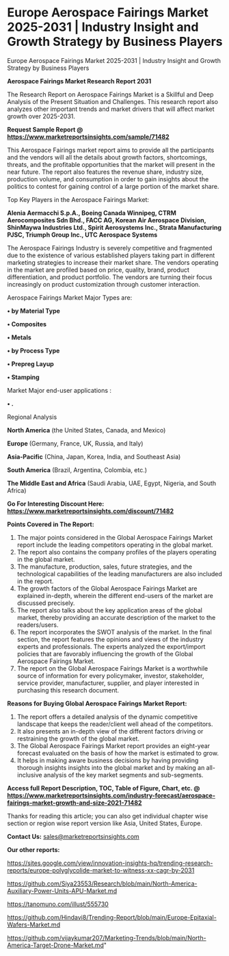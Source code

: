 # Europe Aerospace Fairings Market 2025-2031 | Industry Insight and Growth Strategy by Business Players
Europe Aerospace Fairings Market 2025-2031 | Industry Insight and Growth Strategy by Business Players

<strong>Aerospace Fairings Market Research Report 2031</strong>

The Research Report on Aerospace Fairings Market is a Skillful and Deep Analysis of the Present Situation and Challenges. This research report also analyzes other important trends and market drivers that will affect market growth over 2025-2031.

<strong>Request Sample Report @ <a href=https://www.marketreportsinsights.com/sample/71482>https://www.marketreportsinsights.com/sample/71482</a></strong>

This Aerospace Fairings market report aims to provide all the participants and the vendors will all the details about growth factors, shortcomings, threats, and the profitable opportunities that the market will present in the near future. The report also features the revenue share, industry size, production volume, and consumption in order to gain insights about the politics to contest for gaining control of a large portion of the market share.

Top Key Players in the Aerospace Fairings Market:

<strong>Alenia Aermacchi S.p.A., Boeing Canada Winnipeg, CTRM Aerocomposites Sdn Bhd., FACC AG, Korean Air Aerospace Division, ShinMaywa Industries Ltd., Spirit Aerosystems Inc., Strata Manufacturing PJSC, Triumph Group Inc., UTC Aerospace Systems</strong>

The Aerospace Fairings Industry is severely competitive and fragmented due to the existence of various established players taking part in different marketing strategies to increase their market share. The vendors operating in the market are profiled based on price, quality, brand, product differentiation, and product portfolio. The vendors are turning their focus increasingly on product customization through customer interaction.

Aerospace Fairings Market Major Types are:

<strong>• by Material Type

• Composites

• Metals

• by Process Type

• Prepreg Layup

• Stamping</strong>

Market Major end-user applications :

<strong>• .</strong>

Regional Analysis

</u><strong><b>North America</b></strong> (the United States, Canada, and Mexico)

<strong><b>Europe </b></strong>(Germany, France, UK, Russia, and Italy)

<strong><b>Asia-Pacific</b></strong> (China, Japan, Korea, India, and Southeast Asia)

<strong><b>South America</b></strong> (Brazil, Argentina, Colombia, etc.)

<strong><b>The Middle East and Africa</b></strong> (Saudi Arabia, UAE, Egypt, Nigeria, and South Africa)

<strong>Go For Interesting Discount Here: <a href=https://www.marketreportsinsights.com/discount/71482>https://www.marketreportsinsights.com/discount/71482</a></strong>

<strong>Points Covered in The Report:</strong>
<ol>
  <li>The major points considered in the Global Aerospace Fairings Market report include the leading competitors operating in the global market.</li>
  <li>The report also contains the company profiles of the players operating in the global market.</li>
  <li>The manufacture, production, sales, future strategies, and the technological capabilities of the leading manufacturers are also included in the report.</li>
  <li>The growth factors of the Global Aerospace Fairings Market are explained in-depth, wherein the different end-users of the market are discussed precisely.</li>
  <li>The report also talks about the key application areas of the global market, thereby providing an accurate description of the market to the readers/users.</li>
  <li>The report incorporates the SWOT analysis of the market. In the final section, the report features the opinions and views of the industry experts and professionals. The experts analyzed the export/import policies that are favorably influencing the growth of the Global Aerospace Fairings Market.</li>
  <li>The report on the Global Aerospace Fairings Market is a worthwhile source of information for every policymaker, investor, stakeholder, service provider, manufacturer, supplier, and player interested in purchasing this research document.</li>
</ol>
<strong>Reasons for Buying Global Aerospace Fairings Market Report:</strong>

<ol>
  <li>The report offers a detailed analysis of the dynamic competitive landscape that keeps the reader/client well ahead of the competitors.</li>
  <li>It also presents an in-depth view of the different factors driving or restraining the growth of the global market.</li>
  <li>The Global Aerospace Fairings Market report provides an eight-year forecast evaluated on the basis of how the market is estimated to grow.</li>
  <li>It helps in making aware business decisions by having providing thorough insights insights into the global market and by making an all-inclusive analysis of the key market segments and sub-segments.</li>
</ol>
<strong>Access full Report Description, TOC, Table of Figure, Chart, etc. @ <a href=https://www.marketreportsinsights.com/industry-forecast/aerospace-fairings-market-growth-and-size-2021-71482>https://www.marketreportsinsights.com/industry-forecast/aerospace-fairings-market-growth-and-size-2021-71482</a></strong>


Thanks for reading this article; you can also get individual chapter wise section or region wise report version like Asia, United States, Europe.

<strong>Contact Us:</strong>
sales@marketreportsinsights.com

<strong>Our other reports:</strong>

<a href=https://sites.google.com/view/innovation-insights-hq/trending-research-reports/europe-polyglycolide-market-to-witness-xx-cagr-by-2031>https://sites.google.com/view/innovation-insights-hq/trending-research-reports/europe-polyglycolide-market-to-witness-xx-cagr-by-2031</a>

<a href=https://github.com/Siya23553/Research/blob/main/North-America-Auxiliary-Power-Units-APU-Market.md>https://github.com/Siya23553/Research/blob/main/North-America-Auxiliary-Power-Units-APU-Market.md</a>

<a href=https://tanomuno.com/illust/555730>https://tanomuno.com/illust/555730</a>

<a href=https://github.com/Hindavi8/Trending-Report/blob/main/Europe-Epitaxial-Wafers-Market.md>https://github.com/Hindavi8/Trending-Report/blob/main/Europe-Epitaxial-Wafers-Market.md</a>

<a href=https://github.com/vijaykumar207/Marketing-Trends/blob/main/North-America-Target-Drone-Market.md>https://github.com/vijaykumar207/Marketing-Trends/blob/main/North-America-Target-Drone-Market.md</a>"

